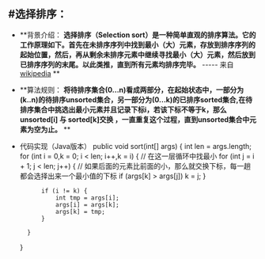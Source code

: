 #选择排序：
---
* **背景介绍： **选择排序（Selection sort）是一种简单直观的排序算法。它的工作原理如下。首先在未排序序列中找到最小（大）元素，存放到排序序列的起始位置，然后，再从剩余未排序元素中继续寻找最小（大）元素，然后放到已排序序列的末尾。以此类推，直到所有元素均排序完毕。** ----- 来自 [wikipedia](https://zh.wikipedia.org/wiki/%E9%80%89%E6%8B%A9%E6%8E%92%E5%BA%8F)  **
* **算法规则： **将待排序集合(0...n)看成两部分，在起始状态中，一部分为(k..n)的待排序unsorted集合，另一部分为(0...k)的已排序sorted集合,在待排序集合中挑选出最小元素并且记录下标i，若该下标不等于k，那么 unsorted[i] 与 sorted[k]交换 ，一直重复这个过程，直到unsorted集合中元素为空为止。** **

* 代码实现（Java版本）
        public void sort(int[] args) {
    	int len = args.length;
		for (int i = 0,k = 0; i < len; i++,k = i) {
			// 在这一层循环中找最小
			for (int j = i + 1; j < len; j++) {
				// 如果后面的元素比前面的小，那么就交换下标，每一趟都会选择出来一个最小值的下标
				if (args[k] > args[j]) k = j;
			}

			if (i != k) {
				int tmp = args[i];
				args[i] = args[k];
				args[k] = tmp;
			}

		}
	}